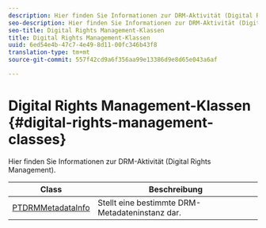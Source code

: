 ```yaml
---
description: Hier finden Sie Informationen zur DRM-Aktivität (Digital Rights Management).
seo-description: Hier finden Sie Informationen zur DRM-Aktivität (Digital Rights Management).
seo-title: Digital Rights Management-Klassen
title: Digital Rights Management-Klassen
uuid: 6ed54e4b-47c7-4e49-8d11-00fc346b43f8
translation-type: tm+mt
source-git-commit: 557f42cd9a6f356aa99e13386d9e8d65e043a6af

---
```



# Digital Rights Management-Klassen {#digital-rights-management-classes}

Hier finden Sie Informationen zur DRM-Aktivität (Digital Rights Management).

| **Class** | **Beschreibung** |
|---|---|
| [PTDRMMetadataInfo](https://help.adobe.com/en_US/primetime/api/psdk/appledoc/Classes/PTDRMMetadataInfo.html) | Stellt eine bestimmte DRM-Metadateninstanz dar. |